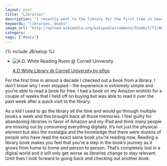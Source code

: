 ```yaml
---
layout: post
title: "Libraries"
description: "I recently went to the library for the first time in nearly a decade to check out a book and felt pangs of nostalgia."
keywords: "libraries, books"
image_url: "http://upload.wikimedia.org/wikipedia/commons/thumb/f/f1/ADWhiteReadingRoom%2C_CornellUniversity.jpg/1280px-ADWhiteReadingRoom%2C_CornellUniversity.jpg"
category:
tags: ["#meta"]
---
```

{% include JB/setup %}
<ul class="thumbnails">
  <li class="span7">
    <div class="thumbnail" style="border:none;">
      <img src="http://upload.wikimedia.org/wikipedia/commons/thumb/f/f1/ADWhiteReadingRoom%2C_CornellUniversity.jpg/1280px-ADWhiteReadingRoom%2C_CornellUniversity.jpg" alt="A.D. White Reading Room @ Cornell University"/>
      <p class="center"><a href="http://www.flickr.com/photos/eflon/2874341070/in/set-72157607982619613">A.D White Library @ Cornell University by eflon</a></p>
    </div>
  </li>
</ul>

For the first time in almost a decade I checked out a book from a library. I don’t know why I ever stopped - the experience is extremely simple and you’re able to read a book for free. I had a book on my Amazon wishlist for a couple of weeks that I held off on buying but was able to read it over the past week after a quick visit to the library.

As a kid I used to go the library all the time and would go through multiple books a week and this brought back all those memories. I feel guilty for abandoning libraries in favor of Amazon and my iPad and think many people are missing out by consuming everything digitally. It’s not just the physical element but also the nostalgia and the knowledge that there were dozens of people who have read the exact same book you’re reading now. Reading a library book makes you feel that you’re a step in the book’s journey as it grows from home to home and person to person. That’s completely lost in a digital world and it will only get worse as libraries change to stay relevant. Until then I look forward to going back and checking out another book.
